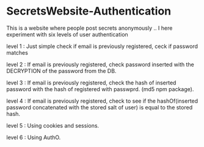 # SecretsWebsite-Authentication
This is a website where people post secrets anonymously .. I here experiment with six levels of user authentication

level 1 : Just simple check if email is previously registered, ceck if password matches

level 2 : If email is previously registered, check password inserted with the DECRYPTION of the password from the DB.

level 3 : If email is previously registered, check the hash of inserted password with the hash of registered with passwprd. (md5 npm package).

level 4 : If email is previously registered, check to see if the hashOf(inserted password concatenated with the stored salt of user) is equal to the stored hash.

level 5 : Using cookies and sessions.

level 6 : Using AuthO. 
 
